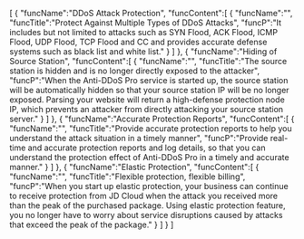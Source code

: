 [
	{
		"funcName":"DDoS Attack Protection",
		"funcContent":[
			{
				"funcName":"",
				"funcTitle":"Protect Against Multiple Types of DDoS Attacks",
				"funcP":"It includes but not limited to attacks such as SYN Flood, ACK Flood, ICMP Flood, UDP Flood, TCP Flood and CC and provides accurate defense systems such as black list and white list."
			}
		]
	},
	{
		"funcName":"Hiding of Source Station",
		"funcContent":[
			{
				"funcName":"",
				"funcTitle":"The source station is hidden and is no longer directly exposed to the attacker",
				"funcP":"When the Anti-DDoS Pro service is started up, the source station will be automatically hidden so that your source station IP will be no longer exposed. Parsing your website will return a high-defense protection node IP, which prevents an attacker from directly attacking your source station server."
			}
		]
	},
	{
		"funcName":"Accurate Protection Reports",
		"funcContent":[
			{
				"funcName":"",
				"funcTitle":"Provide accurate protection reports to help you understand the attack situation in a timely manner",
				"funcP":"Provide real-time and accurate protection reports and log details, so that you can understand the protection effect of Anti-DDoS Pro in a timely and accurate manner."
			}
		]
	},
	{
		"funcName":"Elastic Protection",
		"funcContent":[
			{
				"funcName":"",
				"funcTitle":"Flexible protection, flexible billing",
				"funcP":"When you start up elastic protection, your business can continue to receive protection from JD Cloud when the attack you received more than the peak of the purchased package. Using elastic protection feature, you no longer have to worry about service disruptions caused by attacks that exceed the peak of the package."
			}
		]
	}
]